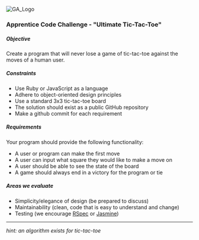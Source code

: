 ![GA_Logo](https://raw.github.com/generalassembly/ga-ruby-on-rails-for-devs/master/images/ga.png)


### Apprentice Code Challenge - "Ultimate Tic-Tac-Toe"

##### Objective

Create a program that will never lose a game of tic-tac-toe against the moves of a human user. 

##### Constraints

- Use Ruby or JavaScript as a language
- Adhere to object-oriented design principles
- Use a standard 3x3 tic-tac-toe board
- The solution should exist as a public GitHub repository
- Make a github commit for each requirement

##### Requirements

Your program should provide the following functionality:

- A user or program can make the first move
- A user can input what square they would like to make a move on
- A user should be able to see the state of the board
- A game should always end in a victory for the program or tie 

##### Areas we evaluate

- Simplicity/elegance of design (be prepared to discuss)
- Maintainability (clean, code that is easy to understand and change)
- Testing (we encourage [RSpec](https://github.com/rspec/rspec) or [Jasmine](https://github.com/pivotal/jasmine))

* * *

*hint: an algorithm exists for tic-tac-toe*


